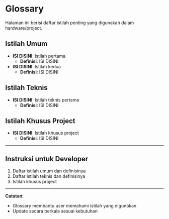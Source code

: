 # Glossary

Halaman ini berisi daftar istilah penting yang digunakan dalam hardware/project.

## Istilah Umum
- **ISI DISINI**: Istilah pertama
  - **Definisi**: ISI DISINI
- **ISI DISINI**: Istilah kedua
  - **Definisi**: ISI DISINI

## Istilah Teknis
- **ISI DISINI**: Istilah teknis pertama
  - **Definisi**: ISI DISINI

## Istilah Khusus Project
- **ISI DISINI**: Istilah khusus project
  - **Definisi**: ISI DISINI

---

## Instruksi untuk Developer
1. Daftar istilah umum dan definisinya
2. Daftar istilah teknis dan definisinya
3. Istilah khusus project

---

**Catatan:**
- Glossary membantu user memahami istilah yang digunakan
- Update secara berkala sesuai kebutuhan 